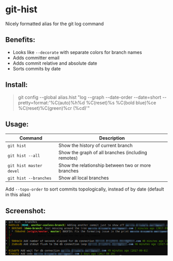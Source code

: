 # git-hist
Nicely formatted alias for the git log command

## Benefits:
- Looks like `--decorate` with separate colors for branch names
- Adds committer email
- Adds commit relative and absolute date
- Sorts commits by date

## Install:
>git config --global alias.hist "log --graph --date-order --date=short --pretty=format:'%C(auto)%h%d %C(reset)%s %C(bold blue)%ce %C(reset)%C(green)%cr (%cd)'"

## Usage:
| Command | Description |
|---------|-------------|
| `git hist` | Show the history of current branch |
| `git hist --all` | Show the graph of all branches (including remotes) |
| `git hist master devel` | Show the relationship between two or more branches |
| `git hist --branches` | Show all local branches |

Add `--topo-order` to sort commits topologically, instead of by date (default in this alias)

## Screenshot:
![screenshot](git-hist.png "Screenshot")
